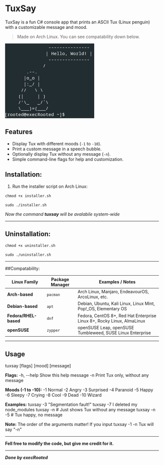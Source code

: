 # TuxSay

TuxSay is a fun C# console app that prints an ASCII Tux (Linux penguin) with a customizable message and mood.  

> Made on Arch Linux. You can see compatability down below.


![tuxsay photo](photos/tuxsay.png)



## Features

- Display Tux with different moods (`-1` to `-10`).  
- Print a custom message in a speech bubble.  
- Optionally display Tux without any message (`-n`).  
- Simple command-line flags for help and customization.  

## Installation:

1. Run the installer script on Arch Linux:

```
chmod +x installer.sh
```
```
sudo ./installer.sh
```
*Now the command **tuxsay** will be avalabile system-wide*

---
## Uninstallation:

```
chmod +x uninstaller.sh
```
```
sudo ./uninstaller.sh
```
---
##Compatability:

| Linux Family         | Package Manager | Examples / Notes                                    |
|---------------------|----------------|---------------------------------------------------|
| **Arch-based**       | `pacman`       | Arch Linux, Manjaro, EndeavourOS, ArcoLinux, etc. |
| **Debian-based**     | `apt`          | Debian, Ubuntu, Kali Linux, Linux Mint, Pop!_OS, Elementary OS |
| **Fedora/RHEL-based**| `dnf`          | Fedora, CentOS 8+, Red Hat Enterprise Linux 8+, Rocky Linux, AlmaLinux |
| **openSUSE**         | `zypper`       | openSUSE Leap, openSUSE Tumbleweed, SUSE Linux Enterprise |


---

<h2>Usage</h2>

  tuxsay [flags] [mood] [message]

**Flags:**
  -h, --help      Show this help message
  -n              Print Tux only, without any message

**Moods (-1 to -10):**
  -1  Normal      -2  Angry       -3  Surprised
  -4  Paranoid    -5  Happy       -6  Sleepy
  -7  Crying      -8  Cool        -9  Dead
  -10 Wizard

**Examples:**
  tuxsay -3 "Segmentation fault!"
  tuxsay -7 I deleted my node_modules
  tuxsay -n           # Just shows Tux without any message
  tuxsay -n -5        # Tux happy, no message
  
**Note:** The order of the arguments matter! If you input tuxsay -1 -n Tux will say "-n"

---

**Fell free to modify the code, but give me credit for it.**

---

***Done by execRooted***
